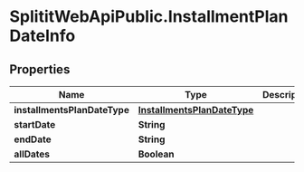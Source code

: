 # SplititWebApiPublic.InstallmentPlanDateInfo

## Properties

Name | Type | Description | Notes
------------ | ------------- | ------------- | -------------
**installmentsPlanDateType** | [**InstallmentsPlanDateType**](InstallmentsPlanDateType.md) |  | 
**startDate** | **String** |  | [optional] 
**endDate** | **String** |  | [optional] 
**allDates** | **Boolean** |  | 


